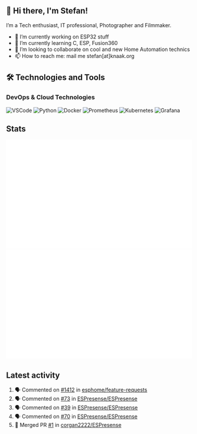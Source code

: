 ## 👋 Hi there, I'm Stefan!
I’m a Tech enthusiast, IT professional, Photographer and Filmmaker.

- 🔭 I’m currently working on ESP32 stuff
- 🌱 I’m currently learning C, ESP, Fusion360
- 👯 I’m looking to collaborate on cool and new Home Automation technics
- 📫 How to reach me: mail me stefan[at]knaak.org

## 🛠️ Technologies and Tools
### DevOps & Cloud Technologies
<p>
  <img alt="VSCode" src="https://img.shields.io/badge/-VSCode-007ACC?style=flat&logo=visual-studio-code&logoColor=white" /> 
  <img alt="Python" src="https://img.shields.io/badge/-Python-3776AB?style=flat&logo=python&logoColor=white" /> 
  <img alt="Docker" src="https://img.shields.io/badge/-Docker-2496ED?style=flat&logo=docker&logoColor=white" />   
  <img alt="Prometheus" src="https://img.shields.io/badge/-Prometheus-E6522C?style=flat&logo=prometheus&logoColor=white" />
  <img alt="Kubernetes" src="https://img.shields.io/badge/-Kubernetes-326CE5?style=flat&logo=kubernetes&logoColor=white" />
  <img alt="Grafana" src="https://img.shields.io/badge/-Grafana-F46800?style=flat&logo=grafana&logoColor=white" />
</p>

## Stats

![](https://github.com/corgan2222/github-stats/blob/master/generated/overview.svg) ![](https://github.com/corgan2222/github-stats/blob/master/generated/languages.svg)


## Latest activity

<!--START_SECTION:activity-->
1. 🗣 Commented on [#1412](https://github.com/esphome/feature-requests/issues/1412) in [esphome/feature-requests](https://github.com/esphome/feature-requests)
2. 🗣 Commented on [#73](https://github.com/ESPresense/ESPresense/issues/73) in [ESPresense/ESPresense](https://github.com/ESPresense/ESPresense)
3. 🗣 Commented on [#39](https://github.com/ESPresense/ESPresense/issues/39) in [ESPresense/ESPresense](https://github.com/ESPresense/ESPresense)
4. 🗣 Commented on [#70](https://github.com/ESPresense/ESPresense/issues/70) in [ESPresense/ESPresense](https://github.com/ESPresense/ESPresense)
5. 🎉 Merged PR [#1](https://github.com/corgan2222/ESPresense/pull/1) in [corgan2222/ESPresense](https://github.com/corgan2222/ESPresense)
<!--END_SECTION:activity-->

<!--

